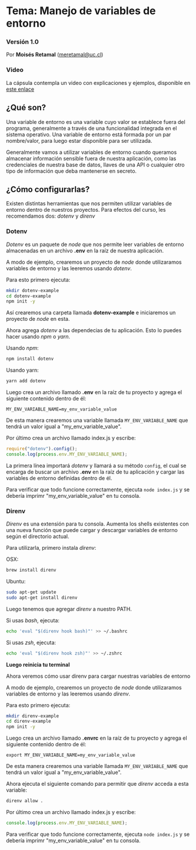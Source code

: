 # Tema: Manejo de variables de entorno

### Versión 1.0

Por **Moisés Retamal** (meretamal@uc.cl)

### Video
La cápsula contempla un video con explicaciones y ejemplos, disponible en [este enlace](https://drive.google.com/file/d/1_0A99H8FML68gLKSRhMPyLRiUb0iUDBm/view?usp=sharing)

## ¿Qué son?

Una variable de entorno es una variable cuyo valor se establece fuera del programa, generalmente a través de una funcionalidad integrada en el sistema operativo. Una variable de entorno está formada por un par nombre/valor, para luego estar disponible para ser utilizada.

Generalmente vamos a utilizar variables de entorno cuando queramos almacenar información sensible fuera de nuestra aplicación, como las credenciales de nuestra base de datos, llaves de una API o cualquier otro tipo de información que deba mantenerse en secreto.

## ¿Cómo configurarlas?

Existen distintas herramientas que nos permiten utilizar variables de entorno dentro de nuestros proyectos. Para efectos del curso, les recomendamos dos: _dotenv_ y _direnv_

### Dotenv

_Dotenv_ es un paquete de _node_ que nos permite leer variables de entorno almacenadas en un archivo **.env** en la raíz de nuestra aplicación.

A modo de ejemplo, crearemos un proyecto de _node_ donde utilizaramos variables de entorno y las leeremos usando _dotenv_.

Para esto primero ejecuta:

```bash
mkdir dotenv-example
cd dotenv-example
npm init -y
```

Así crearemos una carpeta llamada **dotenv-example** e iniciaremos un proyecto de _node_ en esta.

Ahora agrega _dotenv_ a las dependecias de tu aplicación. Esto lo puedes hacer usando _npm_ o _yarn_.

Usando _npm_:
```bash
npm install dotenv
```

Usando yarn:
```bash
yarn add dotenv
```

Luego crea un archivo llamado **.env** en la raíz de tu proyecto y agrega el siguiente contenido dentro de él:

```env
MY_ENV_VARIABLE_NAME=my_env_variable_value
```

De esta manera crearemos una variable llamada `MY_ENV_VARIABLE_NAME` que tendrá un valor igual a "my_env_variable_value".

Por último crea un archivo llamado index.js y escribe:

```js
require("dotenv").config();
console.log(process.env.MY_ENV_VARIABLE_NAME);
```

La primera línea importará _dotenv_ y llamará a su método `config`, el cual se encarga de buscar un archivo **.env** en la raíz de tu aplicación y cargar las variables de entorno definidas dentro de él.

Para verificar que todo funcione correctamente, ejecuta `node index.js` y se debería imprimr "my_env_variable_value" en tu consola.

### Direnv

_Direnv_ es una extensión para tu consola. Aumenta los shells existentes con una nueva función que puede cargar y descargar variables de entorno según el directorio actual.

Para utilizarla, primero instala _direnv_:

OSX:
```bash
brew install direnv
```

Ubuntu:
```bash
sudo apt-get update
sudo apt-get install direnv
```

Luego tenemos que agregar _direnv_ a nuestro PATH.

Si usas _bash_, ejecuta:

```bash
echo 'eval "$(direnv hook bash)"' >> ~/.bashrc
```

Si usas _zsh_, ejecuta:

```zsh
echo 'eval "$(direnv hook zsh)"' >> ~/.zshrc
```

**Luego reinicia tu terminal**

Ahora veremos cómo usar direnv para cargar nuestras variables de entorno

A modo de ejemplo, crearemos un proyecto de _node_ donde utilizaramos variables de entorno y las leeremos usando _direnv_.

Para esto primero ejecuta:

```bash
mkdir direnv-example
cd direnv-example
npm init -y
```

Luego crea un archivo llamado **.envrc** en la raíz de tu proyecto y agrega el siguiente contenido dentro de él:

```env
export MY_ENV_VARIABLE_NAME=my_env_variable_value
```

De esta manera crearemos una variable llamada `MY_ENV_VARIABLE_NAME` que tendrá un valor igual a "my_env_variable_value".

Ahora ejecuta el siguiente comando para permitir que _direnv_ acceda a esta variable:

```bash
direnv allow .
```

Por último crea un archivo llamado index.js y escribe:

```js
console.log(process.env.MY_ENV_VARIABLE_NAME);
```

Para verificar que todo funcione correctamente, ejecuta `node index.js` y se debería imprimr "my_env_variable_value" en tu consola.
